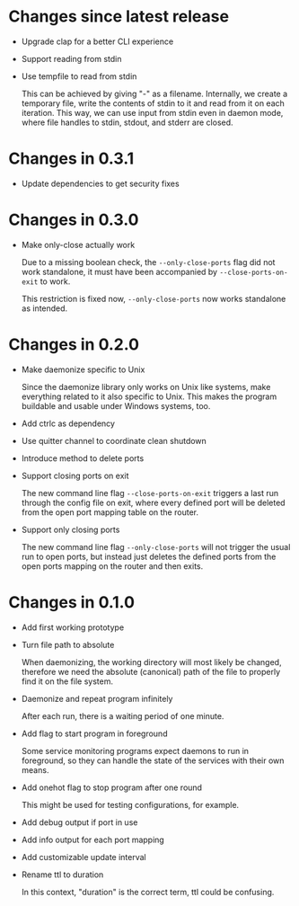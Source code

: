 # Changes since latest release

-   Upgrade clap for a better CLI experience

-   Support reading from stdin

-   Use tempfile to read from stdin

    This can be achieved by giving "-" as a filename. Internally, we create
    a temporary file, write the contents of stdin to it and read from it on
    each iteration. This way, we can use input from stdin even in daemon
    mode, where file handles to stdin, stdout, and stderr are closed.

# Changes in 0.3.1

-   Update dependencies to get security fixes

# Changes in 0.3.0

-   Make only-close actually work

    Due to a missing boolean check, the `--only-close-ports` flag did not
    work standalone, it must have been accompanied by
    `--close-ports-on-exit` to work.

    This restriction is fixed now, `--only-close-ports` now works standalone
    as intended.

# Changes in 0.2.0

-   Make daemonize specific to Unix

    Since the daemonize library only works on Unix like systems, make
    everything related to it also specific to Unix. This makes the program
    buildable and usable under Windows systems, too.

-   Add ctrlc as dependency

-   Use quitter channel to coordinate clean shutdown

-   Introduce method to delete ports

-   Support closing ports on exit

    The new command line flag `--close-ports-on-exit` triggers a last run
    through the config file on exit, where every defined port will be
    deleted from the open port mapping table on the router.

-   Support only closing ports

    The new command line flag `--only-close-ports` will not trigger the
    usual run to open ports, but instead just deletes the defined ports from
    the open ports mapping on the router and then exits.

# Changes in 0.1.0

-   Add first working prototype

-   Turn file path to absolute

    When daemonizing, the working directory will most likely be changed,
    therefore we need the absolute (canonical) path of the file to properly
    find it on the file system.

-   Daemonize and repeat program infinitely

    After each run, there is a waiting period of one minute.

-   Add flag to start program in foreground

    Some service monitoring programs expect daemons to run in foreground, so
    they can handle the state of the services with their own means.

-   Add onehot flag to stop program after one round

    This might be used for testing configurations, for example.

-   Add debug output if port in use

-   Add info output for each port mapping

-   Add customizable update interval

-   Rename ttl to duration

    In this context, "duration" is the correct term, ttl could be confusing.
